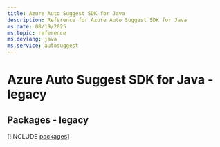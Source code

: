 ```yaml
---
title: Azure Auto Suggest SDK for Java
description: Reference for Azure Auto Suggest SDK for Java
ms.date: 08/19/2025
ms.topic: reference
ms.devlang: java
ms.service: autosuggest
---
```

# Azure Auto Suggest SDK for Java - legacy
## Packages - legacy
[!INCLUDE [packages](auto-suggest-index.md)]